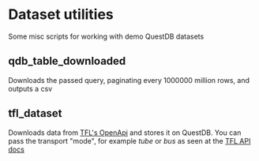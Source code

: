 # Dataset utilities

Some misc scripts for working with demo QuestDB datasets

## qdb_table_downloaded

Downloads the passed query, paginating every 1000000 million rows, and outputs a csv

## tfl_dataset

Downloads data from [TFL's OpenApi](https://api-portal.tfl.gov.uk/api-details#api=Mode&operation=Mode_Arrivals) and stores it on QuestDB. You can pass the transport "mode", for example _tube_ or _bus_ as seen at the [TFL API docs](https://api-portal.tfl.gov.uk/api-details#api=Line&operation=Line_MetaModes)
